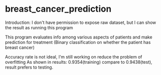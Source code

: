 # breast_cancer_prediction

Introduction:
I don't have permission to expose raw dataset, but I can show the result as running this program

This program evaluates info among various aspects of patients and make prediction for treatment
(Binary classification on whether the patient has breast cancer)

Accuracy rate is not ideal, I'm still working on reduce the problem of overfitting
As shown in results: 0.9354(training) compare to 0.9438(test), result prefers to testing.

